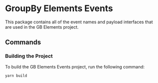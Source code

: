 # GroupBy Elements Events

This package contains all of the event names and payload interfaces that
are used in the GB Elements project.

## Commands

### Building the Project

To build the GB Elements Events project, run the following command:

```sh
yarn build
```
